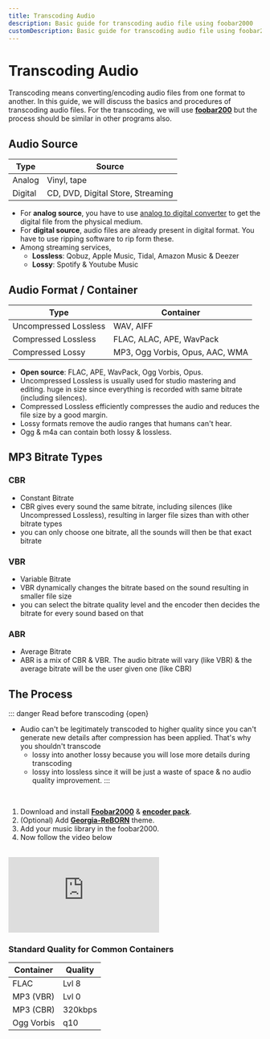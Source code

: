 ```yaml
---
title: Transcoding Audio
description: Basic guide for transcoding audio file using foobar2000
customDescription: Basic guide for transcoding audio file using foobar2000
---
```


# Transcoding Audio
Transcoding means converting/encoding audio files from one format to another. In this guide, we will discuss the basics and procedures of transcoding audio files. For the transcoding, we will use [**foobar200**](https://www.foobar2000.org/) but the process should be similar in other programs also.

## Audio Source

| Type | Source |
|---|---|
| Analog | Vinyl, tape |
| Digital | CD, DVD, Digital Store, Streaming |

- For **analog source**, you have to use [analog to digital converter](https://en.wikipedia.org/wiki/Analog-to-digital_converter) to get the digital file from the physical medium.
- For **digital source**, audio files are already present in digital format. You have to use ripping software to rip form these.
- Among streaming services,
  - **Lossless**: Qobuz, Apple Music, Tidal, Amazon Music & Deezer
  - **Lossy**: Spotify & Youtube Music

## Audio Format / Container

| Type | Container |
|---|---|
| Uncompressed Lossless | WAV, AIFF |
| Compressed Lossless | FLAC, ALAC, APE, WavPack |
| Compressed Lossy | MP3, Ogg Vorbis, Opus, AAC, WMA |

- **Open source**: FLAC, APE, WavPack, Ogg Vorbis, Opus.
- Uncompressed Lossless is usually used for studio mastering and editing. huge in size since everything is recorded with same bitrate (including silences).
- Compressed Lossless efficiently compresses the audio and reduces the file size by a good margin.
- Lossy formats remove the audio ranges that humans can't hear.
- Ogg & m4a can contain both lossy & lossless.


## MP3 Bitrate Types

### CBR
- Constant Bitrate
- CBR gives every sound the same bitrate, including silences (like Uncompressed Lossless), resulting in larger file sizes than with other bitrate types
- you can only choose one bitrate, all the sounds will then be that exact bitrate

### VBR
- Variable Bitrate
- VBR dynamically changes the bitrate based on the sound resulting in smaller file size
- you can select the bitrate quality level and the encoder then decides the bitrate for every sound based on that

### ABR
- Average Bitrate
- ABR is a mix of CBR & VBR. The audio bitrate will vary (like VBR) & the average bitrate will be the user given one (like CBR)


## The Process

::: danger Read before transcoding {open}
- Audio can't be legitimately transcoded to higher quality since you can't generate new details after compression has been applied. That's why you shouldn't transcode
  -  lossy into another lossy because you will lose more details during transcoding
  -  lossy into lossless since it will be just a waste of space & no audio quality improvement.
:::

<br>

1. Download and install [**Foobar2000**](https://www.foobar2000.org/) & [**encoder pack**](https://www.foobar2000.org/encoderpack).
2. (Optional) Add [**Georgia-ReBORN**](https://github.com/TT-ReBORN/Georgia-ReBORN) theme.
3. Add your music library in the foobar2000.
4. Now follow the video below

<br>

<div class="video_wrapper"><iframe src="https://www.youtube.com/embed/VjPCHhot_k8" frameborder="0" allowfullscreen></iframe></div>

### Standard Quality for Common Containers

| Container | Quality |
|---|---|
| FLAC | Lvl 8 |
| MP3 (VBR) | Lvl 0 |
| MP3 (CBR) | 320kbps |
| Ogg Vorbis | q10 |